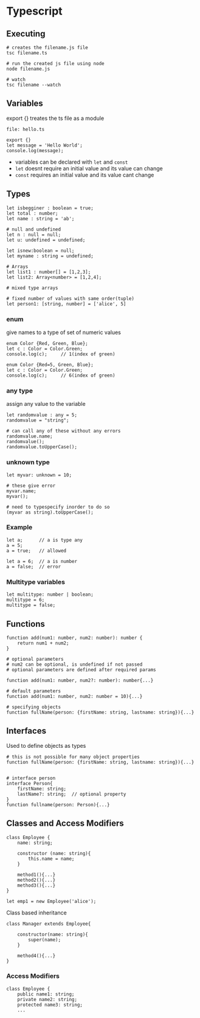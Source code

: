 # Typescript

## Executing
```
# creates the filename.js file
tsc filename.ts

# run the created js file using node
node filename.js

# watch
tsc filename --watch
```

## Variables
export {} treates the ts file as a module

```
file: hello.ts

export {}
let message = 'Hello World';
console.log(message);
```
- variables can be declared with `let` and `const`
- `let` doesnt require an initial value and its value can change
- `const` requires an initial value and its value cant change

## Types
```
let isbegginer : boolean = true;
let total : number;
let name : string = 'ab';

# null and undefined
let n : null = null;
let u: undefined = undefined;

let isnew:boolean = null;
let myname : string = undefined;

# Arrays
let list1 : number[] = [1,2,3];
let list2: Array<number> = [1,2,4];

# mixed type arrays

# fixed number of values with same order(tuple)
let person1: [string, number] = ['alice', 5]

```

### enum
give names to a type of set of numeric values
```
enum Color {Red, Green, Blue};
let c : Color = Color.Green;
console.log(c);     // 1(index of green)

enum Color {Red=5, Green, Blue};
let c : Color = Color.Green;
console.log(c);     // 6(index of green)
```

### any type
assign any value to the variable
```
let randomvalue : any = 5;
randomvalue = "string";

# can call any of these without any errors
randomvalue.name;
randomvalue();
randomvalue.toUpperCase();
```

### unknown type
```
let myvar: unknown = 10;

# these give error
myvar.name;
myvar();

# need to typespecify inorder to do so
(myvar as string).toUpperCase();

```

### Example
```
let a;      // a is type any
a = 5;
a = true;   // allowed

let a = 6;  // a is number
a = false;  // error
```

### Multitype variables
```
let multitype: number | boolean;
multitype = 6;
multitype = false;

```

## Functions
```
function add(num1: number, num2: number): number {
    return num1 + num2;
}

# optional parameters
# num2 can be optional, is undefined if not passed
# optional parameters are defined after required params

function add(num1: number, num2?: number): number{...}

# default parameters
function add(num1: number, num2: number = 10){...}

# specifying objects
function fullName(person: {firstName: string, lastname: string}){...}
```

## Interfaces
Used to define objects as types

```
# this is not possible for many object properties
function fullName(person: {firstName: string, lastname: string}){...}


# interface person
interface Person{
    firstName: string;
    lastName?: string;  // optional property
}
function fullname(person: Person){...}
```

## Classes and Access Modifiers

```
class Employee {
    name: string;

    constructor (name: string){
        this.name = name;
    }

    method1(){...}
    method2(){...}
    method3(){...}
}

let emp1 = new Employee('alice');
```
Class based inheritance
```
class Manager extends Employee{

    constructor(name: string){
        super(name);
    }

    method4(){...}
}
```

### Access Modifiers

```
class Employee {
    public name1: string;
    private name2: string;
    protected name3: string;
    ...
```